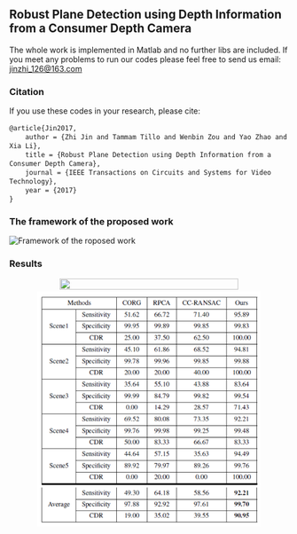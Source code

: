 ## Robust Plane Detection using Depth Information from a Consumer Depth Camera

The whole work is implemented in Matlab and no further libs are included. If you meet any problems to run our codes please feel free to send us email: jinzhi_126@163.com

### Citation

If you use these codes in your research, please cite:

	@article{Jin2017,
		author = {Zhi Jin and Tammam Tillo and Wenbin Zou and Yao Zhao and Xia Li},
		title = {Robust Plane Detection using Depth Information from a Consumer Depth Camera},
		journal = {IEEE Transactions on Circuits and Systems for Video Technology},
		year = {2017}
	}


### The framework of the proposed work 
![Framework of the roposed work](https://github.com/jzrita/DPD-Project/blob/master/framework.bmp) 


### Results
<a href="http://tensorlayer.readthedocs.io">
<div align="center">
	<img src="results.bmp" width="80%" height="10%"/>
</div>
</a>

<a href="http://tensorlayer.readthedocs.io">
<div align="center">
	<img src="results_table.bmp" width="80%" height="10%"/>
</div>
</a>

